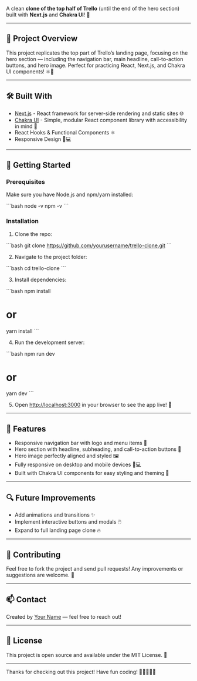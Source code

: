 A clean **clone of the top half of Trello** (until the end of the hero section) built with **Next.js** and **Chakra UI**! 🚀

---

## 🎯 Project Overview

This project replicates the top part of Trello’s landing page, focusing on the hero section — including the navigation bar, main headline, call-to-action buttons, and hero image. Perfect for practicing React, Next.js, and Chakra UI components! ⚛️🎨

---

## 🛠️ Built With

- [Next.js](https://nextjs.org/) - React framework for server-side rendering and static sites 🌐
- [Chakra UI](https://chakra-ui.com/) - Simple, modular React component library with accessibility in mind 🧩
- React Hooks & Functional Components ⚛️
- Responsive Design 📱💻

---

## 🚀 Getting Started

### Prerequisites

Make sure you have Node.js and npm/yarn installed:

\`\`\`bash
node -v
npm -v
\`\`\`

### Installation

1. Clone the repo:

\`\`\`bash
git clone https://github.com/yourusername/trello-clone.git
\`\`\`

2. Navigate to the project folder:

\`\`\`bash
cd trello-clone
\`\`\`

3. Install dependencies:

\`\`\`bash
npm install

# or

yarn install
\`\`\`

4. Run the development server:

\`\`\`bash
npm run dev

# or

yarn dev
\`\`\`

5. Open [http://localhost:3000](http://localhost:3000) in your browser to see the app live! 🎉

---

## 📐 Features

- Responsive navigation bar with logo and menu items 🧭
- Hero section with headline, subheading, and call-to-action buttons 🎯
- Hero image perfectly aligned and styled 🖼️
- Fully responsive on desktop and mobile devices 📱💻
- Built with Chakra UI components for easy styling and theming 🎨

---

## 🔍 Future Improvements

- Add animations and transitions ✨
- Implement interactive buttons and modals 🖱️
- Expand to full landing page clone 🔥

---

## 🤝 Contributing

Feel free to fork the project and send pull requests! Any improvements or suggestions are welcome. 🙌

---

## 📫 Contact

Created by [Your Name](https://github.com/yourusername) — feel free to reach out!

---

## 📝 License

This project is open source and available under the MIT License. 🧡

---

Thanks for checking out this project! Have fun coding! 🚀👩‍💻👨‍💻
